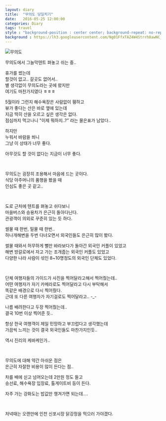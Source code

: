 ```yaml
---
layout: diary
title:  "무의도 당일치기"
date:   2016-05-25 12:00:00
categories: Diary
tags: travel
style : "background-position : center center; background-repeat: no-repeat;"
background : https://lh3.googleusercontent.com/Ng01FfxTAZ4W4Strrh8awNC_SPWWX6TngjAm_kj42ZMu2gKwssTWmrm_HfHApfeHdNKJt0B0VCHey2ATGHeDprnAoGhxFNTfDk0NHbh8XUc7lQMEzRjsMVIbc5Ex2XNzlT94sb03hn0F69stLdxjRQKVYAQT1G-R9bDCzia8mP4P9WvP2FqezeepSMEEgx4oVCwJKQnfSNdgMnB-RH9VMLNLQFlX5D2g0OzArFwLruPthxY9QHHQSiktj6iZksbzuBO_WOpZsUyTUWjJHAj-fdSvtSiyPiRmAt-FyR11Dj6wG15NdcGNRLTYjjWvt5p6T6YG1r8hfg7xCqZeF-64KGM9_E9YSQWbF0FH2UYLiaQkUVpotTMZBLLP6DoXSCv5wAWH2Uhe07Wnnq7Y9Ou5UHB9xbsnBgQdAHLu337SndHYiXM6GGeSAhkv9xwsvGLZ7JoKPrdSVWYeF-oFiKAGKt_fA-du5wZNRCRsKABiZ58MS-Wajqexf7qlMoYiS5qxl9Iz1C3ZpG1zE5rvhISyBP-uK9KqxWxhrTXpWMDum9_Aua9b9tNqX-X8YMs0eb1wquewmx7RiaotkbbUumd7QllTmEL_dYQ=w385-h683-no
---
```


![무의도](https://lh3.googleusercontent.com/EdxGj68shBhfsf-YaIEoFcBCr6gpVii7Zk1ggHrh3pUSBPIstL0XFfZn9Vmm4P0kqgz23exa-4aBVaIMI0c5xH0vBBqPTc_q6S39oRg1e6au9xy0jVXmKAW9v0XpWUdZDkbkozPmEXufSc7s_aJ0PeBc-9YkOtNtO9jIARFYVKNy2c7p3kDHKqznVaJxc2l3zx9uaLS8wc_sJFWuJP8dKUvkagnYf3JNiu8ZhPQH3SlW8JlZ11tHS6CaevM1icS1-t0zsEMNYSLg0G8y8YvvygO8ZYdm3Zbs7Xh6rllPIsBmZ0qYkKp3jINsyDSYetgik6N0GAUp0gsXoFpcFA3RXbmL-LCQTynWxdDaaTtW1n3JReG7CRAkkWbSweIP5FzPDa2HMpee2j8qGSgQfNkwQQZ4DENkVowdXfqwM1C3SdCzCrpatCf3vUBZkeXuqFqEvQ6UX_5wldo05l_zdCOntpYv8y-13Mb97qVEplKlpdDlX08t7eqkVuYLURn26XRk69Q_c9Y4RsKsrCuyQ4a4OOr67nM79Mjvp5vF82nLpqwTMmJmeLBYLuTbi9U2nWmDyD5UqxC88yZPenXicX0LuijEdZK4qpk=w1215-h683-no)

무의도에서 그늘막텐트 펴놓고 쉬는 중..  

<!--more-->

휴가를 썼는데  
할것이 없고.. 갈곳도 없어서..  
별 생각없이 무의도라는 곳에 왔지만  
여기도 마찬가지였다 ㅎㅎㅎ  

5월이라 그런지 해수욕장은 사람없이 휑하고  
뷰가 좋다는 산은 바로 옆에 있는데  
지금 딱히 산을 오르고 싶은 생각은 없다.  
점심까지 먹고나니 "이제 뭐하지..?" 라는 물은표가 남았다..  

하지만  
누워서 바람을 쐬니  
그냥 이 상태가 너무 좋다.  

아무것도 할 것이 없다는 지금이 너무 좋다.  

<br>

무의도는 굉장히 조용해서 마음에 드는 곳이다.  
식당 아주머니의 품행을 봤을 때   
인심도 좋은 곳 같고..  

<br>

도로 근처에 텐트를 펴놓고 쉬다보니  
마을버스와 승용차가 은근히 돌아다닌다.  
관광객이 의외로 꾸준히 있는 듯 하다.  

썰물 때 한번, 밀물 때 한번..  
하나개해변을 두번 다녀오면서 외국인들도 은근히 많이 봤다.  

썰물 때와서 허무하게 뻘만 바라보다가 돌아간 외국인 커플이 있었고  
해변 방갈로에서 자고 가는 조개줍는 외국인 커플도 있었고  
다양한 나라 사람이 섞인 8~10명정도의 외국인 단체도 있었다.  

<br>

단체 여행자들의 가이드가 사진을 찍어달라고해서 찍어줬는데..  
어떤 여행자가 자기 카메라로도 찍어달라고 다시 부탁해서  
똑같은 배경으로 다시 찍어줬다.  
근데 또 다른 여행자가 자기걸로도 찍어달라고.. -_-  

나름 배려한다고 두장 찍어줬는데..  
결국 10번 이상 찍어준 듯..  

항상 한국 여행객이 제일 민망하고 부끄럽다고 생각했는데  
가끔씩 느끼는 것이 결국 외국인들도 마찬가지인듯..  

역시 진리의 케바케인가..  

<br>

무의도에 대해 약간 아쉬운 점은  
은근히 자잘한 비용이 많이 든다는 점..  

차를 배에 싣고 넘어오는데 2만원 정도 들고  
승선료, 해수욕장 입장료, 톨게이트비 등이 든다.  

자주 가는 강화도는 밥값만 챙겨가면 되는데....  

<br>

저녁때는 오랜만에 인천 신포시장 닭강정을 먹으러 가야겠다.  

